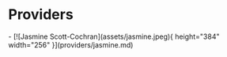 # Providers

<div class="grid cards" markdown>
- [![Jasmine Scott-Cochran](assets/jasmine.jpeg){ height="384" width="256" }](providers/jasmine.md)
</div>

